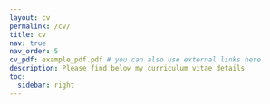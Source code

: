 ```yaml
---
layout: cv
permalink: /cv/
title: cv
nav: true
nav_order: 5
cv_pdf: example_pdf.pdf # you can also use external links here
description: Please find below my curriculum vitae details
toc:
  sidebar: right
---
```

